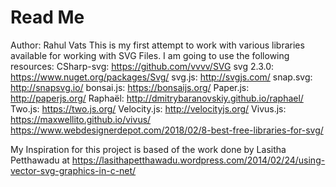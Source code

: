 # Read Me
Author: Rahul Vats
This is my first attempt to work with various libraries available for working with SVG Files.
I am going to use the following resources:
CSharp-svg: https://github.com/vvvv/SVG
svg 2.3.0: https://www.nuget.org/packages/Svg/
svg.js: http://svgjs.com/
snap.svg: http://snapsvg.io/
bonsai.js: https://bonsaijs.org/
Paper.js: http://paperjs.org/
Raphaël: http://dmitrybaranovskiy.github.io/raphael/
Two.js: https://two.js.org/
Velocity.js: http://velocityjs.org/
Vivus.js: https://maxwellito.github.io/vivus/
https://www.webdesignerdepot.com/2018/02/8-best-free-libraries-for-svg/

My Inspiration for this project is based of the work done by Lasitha Petthawadu at https://lasithapetthawadu.wordpress.com/2014/02/24/using-vector-svg-graphics-in-c-net/